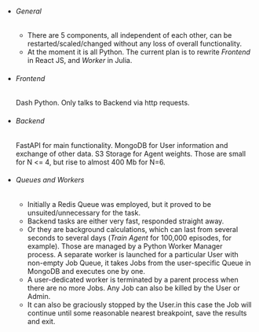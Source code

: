 * ###### General
  * There are 5 components, all independent of each other, can be restarted/scaled/changed without any loss of overall functionality.
  * At the moment it is all Python. The current plan is to rewrite *Frontend* in React JS, and *Worker* in Julia.
   
* ###### Frontend
  Dash Python. Only talks to Backend via http requests.
   
* ###### Backend
  FastAPI for main functionality. MongoDB for User information and exchange of other data. S3 Storage for Agent weights. Those are small for N <= 4, but rise to almost 400 Mb for N=6.
   
* ###### Queues and Workers
  * Initially a Redis Queue was employed, but it proved to be unsuited/unnecessary for the task.
  * Backend tasks are either very fast, responded straight away.
  * Or they are background calculations, which can last from several seconds to several days (*Train Agent* for 100,000 episodes, for example). Those are managed by a Python Worker Manager process. A separate worker is launched for a particular User with non-empty Job Queue, it takes Jobs from the user-specific Queue in MongoDB and executes one by one.
  * A user-dedicated worker is terminated by a parent process when there are no more Jobs. Any Job can also be killed by the User or Admin.
  * It can also be graciously stopped by the User.in this case the Job will continue until some reasonable nearest breakpoint, save the results and exit.
  
